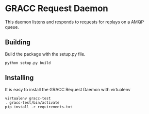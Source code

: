 GRACC Request Daemon
====================

This daemon listens and responds to requests for replays on a AMQP queue.

## Building

Build the package with the setup.py file.

    python setup.py build

## Installing

It is easy to install the GRACC Request Daemon with virtualenv

    virtualenv gracc-test
    . gracc-test/bin/activate
    pip install -r requirements.txt

